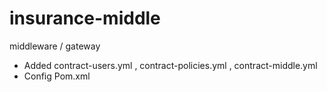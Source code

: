 # insurance-middle
middleware / gateway
+ Added contract-users.yml , contract-policies.yml , contract-middle.yml
+ Config Pom.xml

